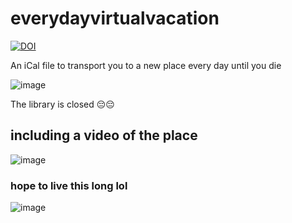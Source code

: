 # everydayvirtualvacation

[![DOI](https://zenodo.org/badge/DOI/10.5281/zenodo.5708669.svg)](https://doi.org/10.5281/zenodo.5708669)


An iCal file to transport you to a new place every day until you die

![image](https://user-images.githubusercontent.com/7908073/139565345-8d34a9dc-25c9-45c5-9225-d6874d94e639.png)

The library is closed 😔😔

## including a video of the place
![image](https://user-images.githubusercontent.com/7908073/139565352-af93cffe-2132-464d-bc94-96ef9daa0941.png)



### hope to live this long lol
![image](https://user-images.githubusercontent.com/7908073/139565548-ebf0bc64-f173-4ab6-9e79-1e42d58c9bbc.png)

